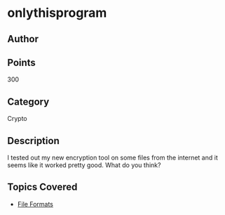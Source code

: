 # onlythisprogram
## Author

## Points
300
## Category
Crypto
## Description
I tested out my new encryption tool on some files from the internet and it seems like it worked pretty good. What do you think?
## Topics Covered

- [File Formats](/forensics/what-are-file-formats/)
